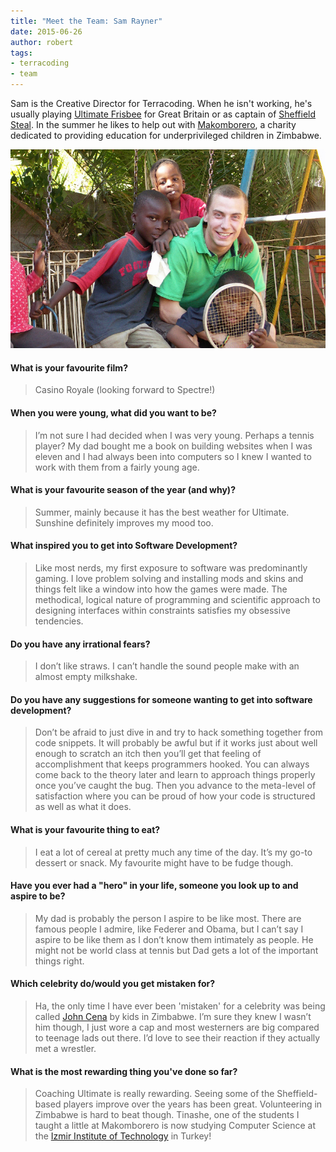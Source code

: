 ```yaml
---
title: "Meet the Team: Sam Rayner"
date: 2015-06-26
author: robert
tags:
- terracoding
- team
---
```


Sam is the Creative Director for Terracoding. When he isn't working, he's usually playing [Ultimate Frisbee][uf] for Great Britain or as captain of [Sheffield Steal][ss]. In the summer he likes to help out with [Makomborero][mak], a charity dedicated to providing education for underprivileged children in Zimbabwe.

<img src="/blog/meet-the-team-sam-rayner/sam.jpg" alt="Sam Rayner" class="img-responsive">

#### What is your favourite film?

> Casino Royale (looking forward to Spectre!)

#### When you were young, what did you want to be?

> I’m not sure I had decided when I was very young. Perhaps a tennis player? My dad bought me a book on building websites when I was eleven and I had always been into computers so I knew I wanted to work with them from a fairly young age.

#### What is your favourite season of the year (and why)?

> Summer, mainly because it has the best weather for Ultimate. Sunshine definitely improves my mood too.

#### What inspired you to get into Software Development?

> Like most nerds, my first exposure to software was predominantly gaming. I love problem solving and installing mods and skins and things felt like a window into how the games were made. The methodical, logical nature of programming and scientific approach to designing interfaces within constraints satisfies my obsessive tendencies.

#### Do you have any irrational fears?

> I don’t like straws. I can’t handle the sound people make with an almost empty milkshake.

#### Do you have any suggestions for someone wanting to get into software development?

> Don’t be afraid to just dive in and try to hack something together from code snippets. It will probably be awful but if it works just about well enough to scratch an itch then you’ll get that feeling of accomplishment that keeps programmers hooked. You can always come back to the theory later and learn to approach things properly once you’ve caught the bug. Then you advance to the meta-level of satisfaction where you can be proud of how your code is structured as well as what it does.

#### What is your favourite thing to eat?

> I eat a lot of cereal at pretty much any time of the day. It’s my go-to dessert or snack. My favourite might have to be fudge though.

#### Have you ever had a "hero" in your life, someone you look up to and aspire to be?

> My dad is probably the person I aspire to be like most. There are famous people I admire, like Federer and Obama, but I can’t say I aspire to be like them as I don’t know them intimately as people. He might not be world class at tennis but Dad gets a lot of the important things right.

#### Which celebrity do/would you get mistaken for?

> Ha, the only time I have ever been 'mistaken' for a celebrity was being called [John Cena][jc] by kids in Zimbabwe. I’m sure they knew I wasn’t him though, I just wore a cap and most westerners are big compared to teenage lads out there. I’d love to see their reaction if they actually met a wrestler.

#### What is the most rewarding thing you've done so far?

> Coaching Ultimate is really rewarding. Seeing some of the Sheffield-based players improve over the years has been great. Volunteering in Zimbabwe is hard to beat though. Tinashe, one of the students I taught a little at Makomborero is now studying Computer Science at the [Izmir Institute of Technology][iiot] in Turkey!

[ss]: http://www.sheffieldultimate.co.uk/
[uf]: https://en.wikipedia.org/wiki/Ultimate_(sport)
[mak]: http://www.makomborero.info/
[iiot]: http://www.iztech.edu.tr/
[jc]: https://en.wikipedia.org/wiki/John_Cena
